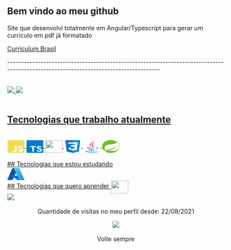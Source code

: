 ## Bem vindo ao meu github
  <span>Site que desenvolvi totalmente em Angular/Typescript para gerar um currículo em pdf já formatado</span>
  <div>
   <a href="https://curriculumbrasil-37s6f9yex-jpfurlan.vercel.app/#/home">Curriculum Brasil</a>
 </div>
 <p>-------------------------------------------------------------------------------------------------------------------------------------</p>
 <br>
 <div>
  <a href="https://www.linkedin.com/in/jpfurlan/">
  <img height="180em" src="https://github-readme-stats.vercel.app/api?username=jpfurlan&show_icons=true&theme=dracula&include_all_commits=true&count_private=true"/>
  <img height="180em" src="https://github-readme-stats.vercel.app/api/top-langs/?username=jpfurlan&layout=compact&langs_count=7&theme=dracula"/>
</div>
<div style="display: inline_block"><br>

## Tecnologias que trabalho atualmente
 <br>
  <img align="center" height="30" width="40" src="https://raw.githubusercontent.com/devicons/devicon/master/icons/javascript/javascript-plain.svg">
  <img align="center" height="30" width="40" src="https://raw.githubusercontent.com/devicons/devicon/master/icons/typescript/typescript-plain.svg">
      <img align="center" height="30" width="40" src="https://cdn.jsdelivr.net/gh/devicons/devicon/icons/html5/html5-original.svg">
  <img align="center" height="30" width="40" src="https://raw.githubusercontent.com/devicons/devicon/master/icons/css3/css3-original.svg">
  <img align="center" height="30" width="40" src="https://raw.githubusercontent.com/devicons/devicon/master/icons/java/java-original.svg">
  <img align="center" height="30" width="40" src="https://github.com/devicons/devicon/blob/master/icons/spring/spring-original.svg">
 </div>
 <div style="display: inline_block"><br>
 ## Tecnologias que estou estudando
  <br>
  <img align="center" height="30" width="40" src="https://github.com/devicons/devicon/blob/master/icons/azure/azure-original.svg">
 </div>
  ## Tecnologias que quero aprender
  <img align="center" height="30" width="40" src="[https://github.com/devicons/devicon/blob/master/icons/azure/azure-original.svg](https://github.com/devicons/devicon/blob/master/icons/kotlin/kotlin-original.svg)">
 <br>
<div> 
   <a href="https://www.linkedin.com/in/jpfurlan/" target="_blank"><img src="https://img.shields.io/badge/-LinkedIn-%230077B5?style=for-the-badge&logo=linkedin&logoColor=white" target="_blank"></a> 
 
<p align="center"> Quantidade de visitas no meu perfil desde: 22/08/2021  </p>
<p align="center">   <img alingn="center" src="https://profile-counter.glitch.me/jpfurlan/count.svg" /></p>

<p align="center"> Volte sempre </p>
</div>

